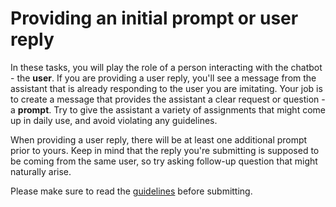 # Providing an initial prompt or user reply

In these tasks, you will play the role of a person interacting with the
chatbot - the **user**. If you are providing a user reply, you'll see a message
from the assistant that is already responding to the user you are imitating.
Your job is to create a message that provides the assistant a clear request or
question - a **prompt**. Try to give the assistant a variety of assignments that
might come up in daily use, and avoid violating any guidelines.

When providing a user reply, there will be at least one additional prompt prior
to yours. Keep in mind that the reply you're submitting is supposed to be coming
from the same user, so try asking follow-up question that might naturally arise.

Please make sure to read the
[guidelines](https://projects.open.models.platform/open-models-iecho/docs/guides/guidelines#user-reply)
before submitting.
